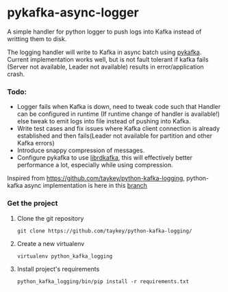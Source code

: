 # pykafka-async-logger

A simple handler for python logger to push logs into Kafka instead of writting them to disk.

The logging handler will write to Kafka in async batch using [pykafka](https://github.com/Parsely/pykafka). Current implementation works well, but is not fault tolerant if kafka fails (Server not available, Leader not available) results in error/application crash.

### Todo:

* Logger fails when Kafka is down, need to tweak code such that Handler can be configured in runtime (If runtime change of handler is available!) else tweak to emit logs into file instead of pushing into Kafka.
* Write test cases and fix issues where Kafka client connection is already established and then fails(Leader not available for partition and other Kafka errors)
* Introduce snappy compression of messages.
* Configure pykafka to use [librdkafka](https://github.com/edenhill/librdkafka), this will effectively better performance a lot, especially while using compression.

Inspired from https://github.com/taykey/python-kafka-logging, python-kafka async implementation is here in this [branch](https://github.com/sudev/pykafka-async-logger/tree/python-kafka)

### Get the project

1. Clone the git repository   
    ```shell
    git clone https://github.com/taykey/python-kafka-logging/
    ```
1. Create a new virtualenv  
    ```shell
    virtualenv python_kafka_logging
    ```
1. Install project's requirements  
    ```shell
    python_kafka_logging/bin/pip install -r requirements.txt
    ```
